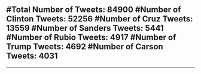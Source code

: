 #Total Number of Tweets: 84900 
#Number of Clinton Tweets: 52256
#Number of Cruz Tweets: 13559
#Number of Sanders Tweets: 5441
#Number of Rubio Tweets: 4917
#Number of Trump Tweets: 4692
#Number of Carson Tweets: 4031
---
---
